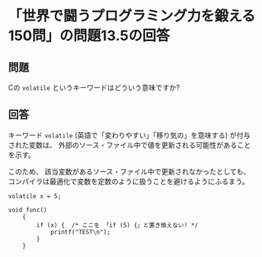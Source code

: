 # 「世界で闘うプログラミング力を鍛える150問」の問題13.5の回答

## 問題

Cの `volatile` というキーワードはどういう意味ですか?

## 回答

キーワード `volatile` (英語で「変わりやすい」「移り気の」を意味する) が付与された変数は、
外部のソース・ファイル中で値を更新される可能性があることを示す。

このため、
該当変数があるソース・ファイル中で更新されなかったとしても、
コンパイラは最適化で変数を定数のように扱うことを避けるようにふるまう。

    volatile x = 5;

    void func()
        {
            if (x) {  /* ここを 「if (5) {」と置き換えない! */
                printf("TEST\n");
            }
        }
